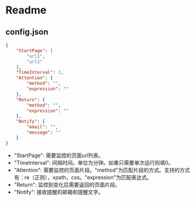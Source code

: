 # Readme

## config.json

```json
{
    "StartPage": [
        "url1",
        "url2"
    ],
    "TimeInterval": 3,
    "Attention": {
        "method": "",
        "expression": ""
    },
    "Return": {
        "method": "",
        "expression": ""
    },
    "Notify": {
        "email": "",
        "message": ""
    }
}

```

+ "StartPage": 需要监控的页面url列表。
+ "TimeInterval": 间隔时间。单位为分钟。如果只需要单次运行则填0。
+ "Attention": 需要监控的页面片段。"method"为匹配片段的方式。支持的方式有：re（正则），xpath，css。"expression"为匹配表达式。
+ "Return": 监控到变化后需要返回的页面片段。
+ "Notify": 接收提醒的邮箱和提醒文字。